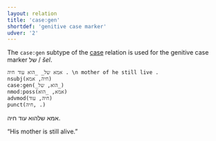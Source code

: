 ```yaml
---
layout: relation
title: 'case:gen'
shortdef: 'genitive case marker'
udver: '2'
---
```


The `case:gen` subtype of the [case]() relation is used for the genitive case marker של / _šel_.

~~~ sdparse
אמא של_ _הוא עוד חיה . \n mother of he still live .
nsubj(חיה, אמא)
case:gen(_הוא, של_)
nmod:poss(אמא, _הוא)
advmod(חיה, עוד)
punct(חיה, .)
~~~

אמא שלהוא עוד חיה.

“His mother is still alive.”
<!-- Interlanguage links updated St lis 3 20:58:42 CET 2021 -->
